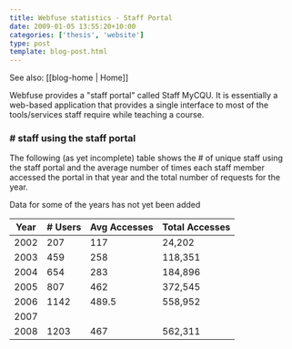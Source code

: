 ```yaml
---
title: Webfuse statistics - Staff Portal
date: 2009-01-05 13:55:20+10:00
categories: ['thesis', 'website']
type: post
template: blog-post.html
---
```


See also: [[blog-home | Home]]

Webfuse provides a "staff portal" called Staff MyCQU. It is essentially a web-based application that provides a single interface to most of the tools/services staff require while teaching a course.

### \# staff using the staff portal

The following (as yet incomplete) table shows the # of unique staff using the staff portal and the average number of times each staff member accessed the portal in that year and the total number of requests for the year.

Data for some of the years has not yet been added

| Year | \# Users | Avg Accesses | Total Accesses |
| --- | --- | --- | --- |
| 2002 | 207 | 117 | 24,202 |
| 2003 | 459 | 258 | 118,351 |
| 2004 | 654 | 283 | 184,896 |
| 2005 | 807 | 462 | 372,545 |
| 2006 | 1142 | 489.5 | 558,952 |
| 2007 |  |  |  |
| 2008 | 1203 | 467 | 562,311 |
